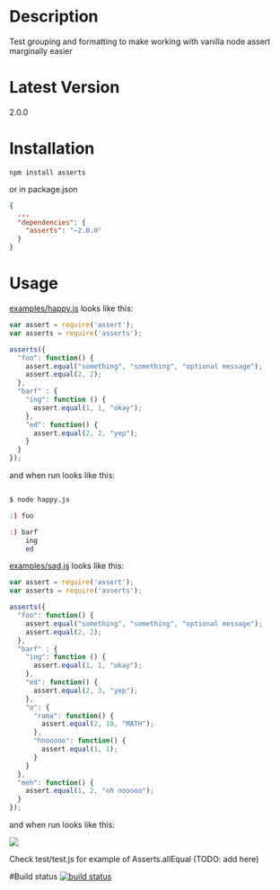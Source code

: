 # Description

Test grouping and formatting to make working with vanilla node assert marginally easier

# Latest Version

2.0.0

# Installation
```
npm install asserts
```

or in package.json

```json
{
  ...
  "dependencies": {
    "asserts": "~2.0.0"
  }
}
```

# Usage
[examples/happy.js](https://github.com/stephenhandley/asserts/blob/master/examples/happy.js) looks like this: 

```js
var assert = require('assert');
var asserts = require('asserts');

asserts({
  "foo": function() {
    assert.equal("something", "something", "optional message");
    assert.equal(2, 2);
  },
  "barf" : {
    "ing": function () {
      assert.equal(1, 1, "okay");
    },
    "ed": function() {
      assert.equal(2, 2, "yep");
    }
  }
});
```
and when run looks like this:

```sh

$ node happy.js

:) foo

:) barf
    ing
    ed

```

[examples/sad.js](https://github.com/stephenhandley/asserts/blob/master/examples/sad.js) looks like this: 

```js
var assert = require('assert');
var asserts = require('asserts');

asserts({
  "foo": function() {
    assert.equal("something", "something", "optional message");
    assert.equal(2, 2);
  },
  "barf" : {
    "ing": function () {
      assert.equal(1, 1, "okay");
    },
    "ed": function() {
      assert.equal(2, 3, "yep");
    },
    "o": {
      "rama": function() {
        assert.equal(2, 10, "MATH");
      },
      "hnooooo": function() {
        assert.equal(1, 1);
      }
    }
  },
  "meh": function() {
    assert.equal(1, 2, "oh nooooo");
  }
});
```

and when run looks like this:

![](https://raw.github.com/stephenhandley/asserts/master/examples/sad_output.png)

Check test/test.js for example of Asserts.allEqual (TODO: add here)

#Build status
[![build status](https://secure.travis-ci.org/stephenhandley/asserts.png)](http://travis-ci.org/stephenhandley/asserts)